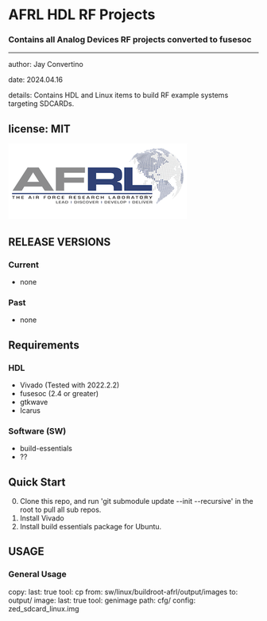 # AFRL HDL RF Projects
### Contains all Analog Devices RF projects converted to fusesoc

---
author: Jay Convertino

date: 2024.04.16

details: Contains HDL and Linux items to build RF example systems targeting SDCARDs.

license: MIT
---

![logo_img](img/logo.png)

## RELEASE VERSIONS
### Current
  - none

### Past
  - none

## Requirements
### HDL
  - Vivado (Tested with 2022.2.2)
  - fusesoc (2.4 or greater)
  - gtkwave
  - Icarus
### Software (SW)
  - build-essentials
  - ??

## Quick Start
0. Clone this repo, and run 'git submodule update --init --recursive' in the root to pull all sub repos.
1. Install Vivado
2. Install build essentials package for Ubuntu.

## USAGE
### General Usage

  copy:
    last: true
    tool: cp
    from: sw/linux/buildroot-afrl/output/images
    to:   output/
  image:
    last: true
    tool: genimage
    path: cfg/
    config: zed_sdcard_linux.img
